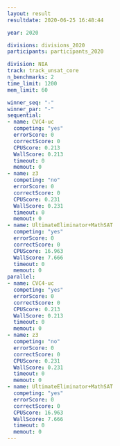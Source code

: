 ```yaml
---
layout: result
resultdate: 2020-06-25 16:48:44

year: 2020

divisions: divisions_2020
participants: participants_2020

division: NIA
track: track_unsat_core
n_benchmarks: 2
time_limit: 1200
mem_limit: 60

winner_seq: "-"
winner_par: "-"
sequential:
- name: CVC4-uc
  competing: "yes"
  errorScore: 0
  correctScore: 0
  CPUScore: 0.213
  WallScore: 0.213
  timeout: 0
  memout: 0
- name: z3
  competing: "no"
  errorScore: 0
  correctScore: 0
  CPUScore: 0.231
  WallScore: 0.231
  timeout: 0
  memout: 0
- name: UltimateEliminator+MathSAT
  competing: "yes"
  errorScore: 0
  correctScore: 0
  CPUScore: 16.963
  WallScore: 7.666
  timeout: 0
  memout: 0
parallel:
- name: CVC4-uc
  competing: "yes"
  errorScore: 0
  correctScore: 0
  CPUScore: 0.213
  WallScore: 0.213
  timeout: 0
  memout: 0
- name: z3
  competing: "no"
  errorScore: 0
  correctScore: 0
  CPUScore: 0.231
  WallScore: 0.231
  timeout: 0
  memout: 0
- name: UltimateEliminator+MathSAT
  competing: "yes"
  errorScore: 0
  correctScore: 0
  CPUScore: 16.963
  WallScore: 7.666
  timeout: 0
  memout: 0
---
```

